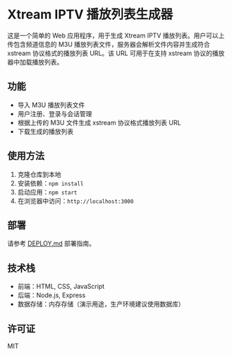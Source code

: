 # Xtream IPTV 播放列表生成器

这是一个简单的 Web 应用程序，用于生成 Xtream IPTV 播放列表。用户可以上传包含频道信息的 M3U 播放列表文件，服务器会解析文件内容并生成符合 xstream 协议格式的播放列表 URL。该 URL 可用于在支持 xstream 协议的播放器中加载播放列表。

## 功能

- 导入 M3U 播放列表文件
- 用户注册、登录与会话管理
- 根据上传的 M3U 文件生成 xstream 协议格式播放列表 URL
- 下载生成的播放列表

## 使用方法

1. 克隆仓库到本地
2. 安装依赖：`npm install`
3. 启动应用：`npm start`
4. 在浏览器中访问：`http://localhost:3000`

## 部署

请参考 [DEPLOY.md](DEPLOY.md) 部署指南。

## 技术栈

- 前端：HTML, CSS, JavaScript
- 后端：Node.js, Express
- 数据存储：内存存储（演示用途，生产环境建议使用数据库）

## 许可证

MIT
